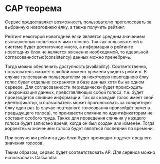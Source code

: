 # CAP теорема

Сервис предоставляет возможность пользователю проголосовать за выбранную новогоднюю ёлку, а также получить рейтинг.

Рейтинг некоторой новогодней ёлки является средним значением выставленных пользователями голосов. Так как пользователей в
системе будет достаточное много, а информация о рейтинге новогодних ёлок не является жизненно необходимой, то идеальной
согласованностью(consistency) данных можно пренебречь. 

Тогда можно обеспечить доступность(availability). Соответственно, пользователь сможет в любой момент времени увидеть рейтинг.
В случае голосования пользователем за некоторую новогоднюю ёлку голос будет отдельно сохранятся в базе данных хотя бы на одном 
сервере. Для согласованности периодически будет происходить синхронизация данных, представляющих собой голоса, т.е. будет 
производится слияние информации. Так как каждый голос имеет свой идентификатор, и пользователь может проголосовать за конкретную
ёлку один раз (в случае повторного голосования произойдёт замена предыдущего голоса), то произвести слияние по идентификаторам не составит особого труда. Также для проведения слияния у каждого голоса будет записано время, когда он был создан или изменён. Тогда корректным значением голоса будет являться последний по времени.

При получении рейтинга для ёлки будет проиходит подсчет среднего значения голосов.

Таким образом, сервис будет соответствовать AP. Для сервиса можно использовать Cassandra.
